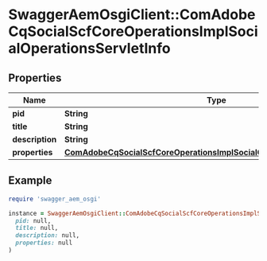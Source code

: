 # SwaggerAemOsgiClient::ComAdobeCqSocialScfCoreOperationsImplSocialOperationsServletInfo

## Properties

| Name | Type | Description | Notes |
| ---- | ---- | ----------- | ----- |
| **pid** | **String** |  | [optional] |
| **title** | **String** |  | [optional] |
| **description** | **String** |  | [optional] |
| **properties** | [**ComAdobeCqSocialScfCoreOperationsImplSocialOperationsServletProperties**](ComAdobeCqSocialScfCoreOperationsImplSocialOperationsServletProperties.md) |  | [optional] |

## Example

```ruby
require 'swagger_aem_osgi'

instance = SwaggerAemOsgiClient::ComAdobeCqSocialScfCoreOperationsImplSocialOperationsServletInfo.new(
  pid: null,
  title: null,
  description: null,
  properties: null
)
```

